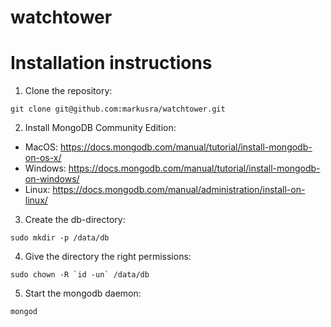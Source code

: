 # watchtower

# Installation instructions

1) Clone the repository:
```
git clone git@github.com:markusra/watchtower.git
```

2) Install MongoDB Community Edition:
- MacOS: https://docs.mongodb.com/manual/tutorial/install-mongodb-on-os-x/
- Windows: https://docs.mongodb.com/manual/tutorial/install-mongodb-on-windows/
- Linux: https://docs.mongodb.com/manual/administration/install-on-linux/

3) Create the db-directory:
```
sudo mkdir -p /data/db
```

4) Give the directory the right permissions:
```
sudo chown -R `id -un` /data/db
```

5) Start the mongodb daemon:
```
mongod
```
